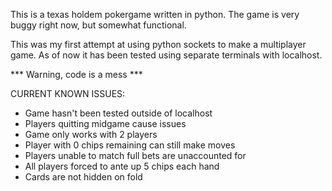 This is a texas holdem pokergame written in python.
The game is very buggy right now, but somewhat functional.

This was my first attempt at using python sockets to make a multiplayer game.
As of now it has been tested using separate terminals with localhost.

*** Warning, code is a mess ***

CURRENT KNOWN ISSUES: 
  - Game hasn't been tested outside of localhost
  - Players quitting midgame cause issues
  - Game only works with 2 players
  - Player with 0 chips remaining can still make moves
  - Players unable to match full bets are unaccounted for
  - All players forced to ante up 5 chips each hand
  - Cards are not hidden on fold
